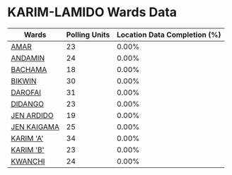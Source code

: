
# KARIM-LAMIDO Wards Data

| Wards | Polling Units | Location Data Completion (%) |
| ---- | ----- | ------- |
| [AMAR](./wards/19228-amar) | 23 | 0.00% |
| [ANDAMIN](./wards/19229-andamin) | 24 | 0.00% |
| [BACHAMA](./wards/19230-bachama) | 18 | 0.00% |
| [BIKWIN](./wards/19231-bikwin) | 30 | 0.00% |
| [DAROFAI](./wards/19232-darofai) | 31 | 0.00% |
| [DIDANGO](./wards/19233-didango) | 23 | 0.00% |
| [JEN ARDIDO](./wards/19234-jen-ardido) | 19 | 0.00% |
| [JEN KAIGAMA](./wards/19235-jen-kaigama) | 25 | 0.00% |
| [KARIM 'A'](./wards/19236-karim-'a') | 34 | 0.00% |
| [KARIM 'B'](./wards/19237-karim-'b') | 23 | 0.00% |
| [KWANCHI](./wards/19238-kwanchi) | 24 | 0.00% |




